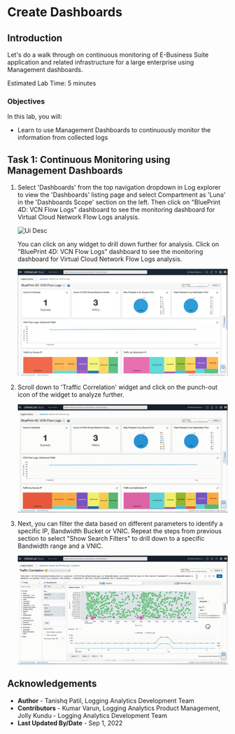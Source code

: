 # Create Dashboards

## Introduction

Let's do a walk through on continuous monitoring of E-Business Suite application and related infrastructure for a large enterprise using Management dashboards.

Estimated Lab Time: 5 minutes


### Objectives

In this lab, you will:
* Learn to use Management Dashboards to continuously monitor the information from collected logs

## **Task 1:**  Continuous Monitoring using Management Dashboards

1. Select 'Dashboards' from the top navigation dropdown in Log explorer to view the 'Dashboards' listing page and select Compartment as 'Luna' in the 'Dashboards Scope' section on the left. Then click on "BluePrint 4D: VCN Flow Logs" dashboard to see the monitoring dashboard for Virtual Cloud Network Flow Logs analysis.

   ![](images/nav-to-vcndb-2.gif "Ui Desc")

   You can click on any widget to drill down further for analysis. Click on "BluePrint 4D: VCN Flow Logs" dashboard to see the monitoring dashboard for Virtual Cloud Network Flow Logs analysis.

   ![](images/vcn-db-2.png "UIdescription")

2. Scroll down to 'Traffic Correlation' widget and click on the punch-out icon of the widget to analyze further.

    ![](images/drill-down-to-link-2.gif "UIdescription")


3. Next, you can filter the data based on different parameters to identify a specific IP, Bandwidth Bucket or VNIC. Repeat the steps from previous section to select "Show Search Filters" to drill down to a specific Bandwidth range and a VNIC.

    ![](images/link-filter-again-2.gif "UIdescription")

## Acknowledgements

* **Author** - Tanishq Patil, Logging Analytics Development Team
* **Contributors** -  Kumar Varun, Logging Analytics Product Management, Jolly Kundu - Logging Analytics Development Team
* **Last Updated By/Date** - Sep 1, 2022
